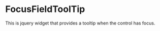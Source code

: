 FocusFieldToolTip
=================
This is jquery widget that provides a tooltip when the control has focus. 


